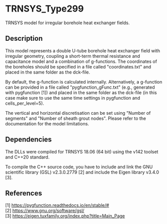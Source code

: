 # TRNSYS_Type299
TRNSYS model for irregular borehole heat exchanger fields.

## Description
This model represents a double U-tube borehole heat exchanger field with irregular geometry, coupling a short-term thermal resistance and capacitance model and a combination of g-functions. The coordinates of the boreholes should be specified in a file called "coordinates.txt" and placed in the same folder as the dck-file.

By default, the g-function is calculated internally. Alternatively, a g-function can be provided in a file called "pygfunction_gFunc.txt" (e.g., generated with pygfunction [1]) and placed in the same folder as the dck-file (in this case make sure to use the same time settings in pygfunction and cells_per_level=5).

The vertical and horizontal discretisation can be set using "Number of segments" and "Number of sheath grout nodes". Please refer to the documentation for the model limitations.

## Dependencies
The DLLs were compiled for TRNSYS 18.06 (64 bit) using the v142 toolset and C++20 standard.

To compile the C++ source code, you have to include and link the GNU scientific library (GSL) v2.3.0.2779 [2] and include the Eigen library v3.4.0 [3].

## References
[1] https://pygfunction.readthedocs.io/en/stable/# <br>
[2] https://www.gnu.org/software/gsl/ <br>
[3] https://eigen.tuxfamily.org/index.php?title=Main_Page
